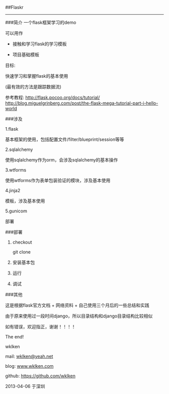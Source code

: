 ##Flaskr

--------
###简介
一个flask框架学习的demo

可以用作

* 接触和学习flask的学习模板

* 项目基础模板

目标:

快速学习和掌握flask的基本使用 

(最有效的方法是跟踪数据流)

参考教程:
http://flask.pocoo.org/docs/tutorial/
http://blog.miguelgrinberg.com/post/the-flask-mega-tutorial-part-i-hello-world



###涉及

1.flask
  
  基本框架的使用，包括配置文件/filter/blueprint/session等等

2.sqlalchemy

  使用sqlalchemy作为orm，会涉及sqlalchemy的基本操作

3.wtforms

  使用wtforms作为表单包装验证的模块，涉及基本使用

4.jinja2

  模板，涉及基本使用

5.gunicom

  部署

###部署

1. checkout

    git clone 

2. 安装基本包

3. 运行

4. 调试


###其他

这是根据flask官方文档 + 网络资料 + 自己使用三个月后的一些总结和实践

由于原来使用过一段时间django，所以目录结构和django目录结构比较相似

如有错误，欢迎指正，谢谢！！！！


The end!

wklken

mail: wklken@yeah.net

blog: www.wklken.com

github: https://github.com/wklken


2013-04-06 于深圳 
